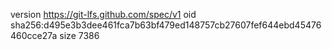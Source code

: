 version https://git-lfs.github.com/spec/v1
oid sha256:d495e3b3dee461fca7b63bf479ed148757cb27607fef644ebd45476460cce27a
size 7386
